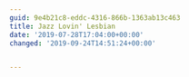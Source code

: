 ```yaml
---
guid: 9e4b21c8-eddc-4316-866b-1363ab13c463
title: Jazz Lovin' Lesbian
date: '2019-07-28T17:04:00+00:00'
changed: '2019-09-24T14:51:24+00:00'


---
```


